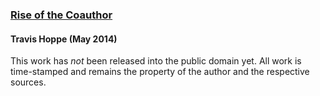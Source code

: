 ### [Rise of the Coauthor](http://thoppe.github.io/Presentation_Rise_of_the_Coauthor)

#### Travis Hoppe (May 2014)

This work has *not* been released into the public domain yet. All work is time-stamped and remains the property of the author and the respective sources.